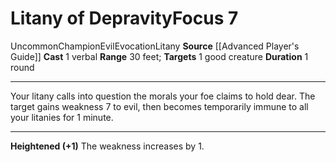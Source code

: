 ﻿---
actions: '[one-action]'
area: null
bloodline: null
component:
- Verbal
cost: null
deity: null
domain: null
duration: 1 round
element: null
heighten: '+1'
heighten_level: 7, 8, 9, 10
id: '734'
lesson: null
level: '7'
mystery: null
name: Litany of Depravity
patron_theme: null
range: 30 feet
rarity: Uncommon
requirement: null
saving_throw: null
school: Evocation
source: '[[DATABASE/source/Advanced Player''s Guide|Advanced Player''s Guide]]'
target: 1 good creature
tradition: null
trait:
- '[[DATABASE/trait/Champion|Champion]]'
- '[[DATABASE/trait/Evil|Evil]]'
- '[[DATABASE/trait/Evocation|Evocation]]'
- '[[DATABASE/trait/Litany|Litany]]'
- '[[DATABASE/trait/Uncommon|Uncommon]]'
trigger: null
type: Focus

---
# Litany of Depravity<span class="item-type">Focus 7</span>

<span class="trait-uncommon item-trait">Uncommon</span><span class="item-trait">Champion</span><span class="item-trait">Evil</span><span class="item-trait">Evocation</span><span class="item-trait">Litany</span>
**Source** [[Advanced Player's Guide]] 
**Cast** <span class="action-icon">1</span> verbal
**Range** 30 feet; **Targets** 1 good creature
**Duration** 1 round

---
Your litany calls into question the morals your foe claims to hold dear. The target gains weakness 7 to evil, then becomes temporarily immune to all your litanies for 1 minute.

---
**Heightened (+1)** The weakness increases by 1.